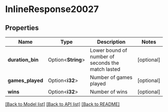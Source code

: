 # InlineResponse20027

## Properties

Name | Type | Description | Notes
------------ | ------------- | ------------- | -------------
**duration_bin** | Option<**String**> | Lower bound of number of seconds the match lasted | [optional]
**games_played** | Option<**i32**> | Number of games played | [optional]
**wins** | Option<**i32**> | Number of wins | [optional]

[[Back to Model list]](../README.md#documentation-for-models) [[Back to API list]](../README.md#documentation-for-api-endpoints) [[Back to README]](../README.md)



